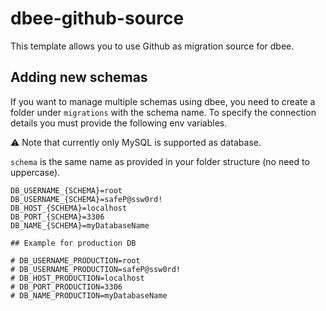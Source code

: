 # dbee-github-source

This template allows you to use Github as migration source for dbee.

## Adding new schemas

If you want to manage multiple schemas using dbee, you need to create a
folder under `migrations` with the schema name. To specify the connection \
details you must provide the following env variables.

:warning: Note that currently only MySQL is supported as database.

`schema` is the same name as provided in your folder structure (no need to uppercase).

```
DB_USERNAME_{SCHEMA}=root
DB_USERNAME_{SCHEMA}=safeP@ssw0rd!
DB_HOST_{SCHEMA}=localhost
DB_PORT_{SCHEMA}=3306
DB_NAME_{SCHEMA}=myDatabaseName

## Example for production DB

# DB_USERNAME_PRODUCTION=root
# DB_USERNAME_PRODUCTION=safeP@ssw0rd!
# DB_HOST_PRODUCTION=localhost
# DB_PORT_PRODUCTION=3306
# DB_NAME_PRODUCTION=myDatabaseName
```

